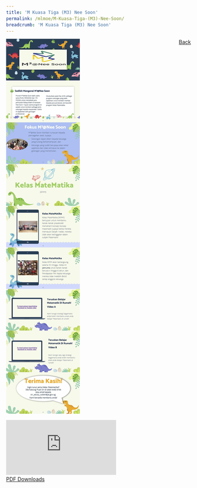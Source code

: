 ```yaml
---
title: 'M Kuasa Tiga (M3) Nee Soon'
permalink: /mlmoe/M-Kuasa-Tiga-(M3)-Nee-Soon/
breadcrumb: 'M Kuasa Tiga (M3) Nee Soon'
---
```

<a href="/gallery/pameran- bahasa- melayu-malay-language-exhibitions-d/community-partners/" style="float:right;">Back</a>
 <img src="/images/M3Nee Soon-ML.jpg"> <br/>
<div class="video-container">
  <iframe src="https://www.youtube.com/embed/d6fmLlW8eoE" frameborder="0" allow="accelerometer; autoplay; encrypted-media; gyroscope; picture-in-picture" allowfullscreen></iframe></div>
<a href="/Sharing-Sessions/01-website-exhibitor-template-pdf.pdf" download>PDF Downloads</a>
